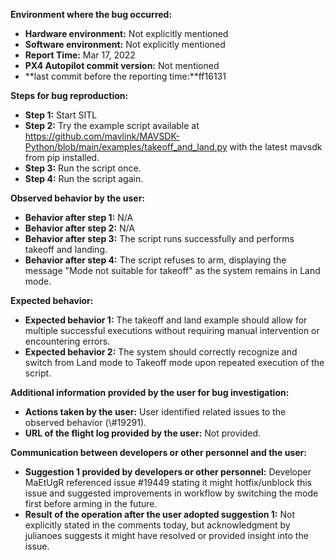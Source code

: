 **Environment where the bug occurred:**

- **Hardware environment:** Not explicitly mentioned
- **Software environment:** Not explicitly mentioned
- **Report Time:** Mar 17, 2022
- **PX4 Autopilot commit version:** Not mentioned
- **last commit before the reporting time:**ff16131

**Steps for bug reproduction:**

- **Step 1:** Start SITL
- **Step 2:** Try the example script available at https://github.com/mavlink/MAVSDK-Python/blob/main/examples/takeoff_and_land.py with the latest mavsdk from pip installed.
- **Step 3:** Run the script once.
- **Step 4:** Run the script again.

**Observed behavior by the user:**

- **Behavior after step 1:** N/A
- **Behavior after step 2:** N/A
- **Behavior after step 3:** The script runs successfully and performs takeoff and landing.
- **Behavior after step 4:** The script refuses to arm, displaying the message "Mode not suitable for takeoff" as the system remains in Land mode.

**Expected behavior:**

- **Expected behavior 1:** The takeoff and land example should allow for multiple successful executions without requiring manual intervention or encountering errors.
- **Expected behavior 2:** The system should correctly recognize and switch from Land mode to Takeoff mode upon repeated execution of the script.

**Additional information provided by the user for bug investigation:**

- **Actions taken by the user:** User identified related issues to the observed behavior (\\\#19291).
- **URL of the flight log provided by the user:** Not provided.

**Communication between developers or other personnel and the user:**

- **Suggestion 1 provided by developers or other personnel:** Developer MaEtUgR referenced issue \#19449 stating it might hotfix/unblock this issue and suggested improvements in workflow by switching the mode first before arming in the future.
- **Result of the operation after the user adopted suggestion 1:** Not explicitly stated in the comments today, but acknowledgment by julianoes suggests it might have resolved or provided insight into the issue.

